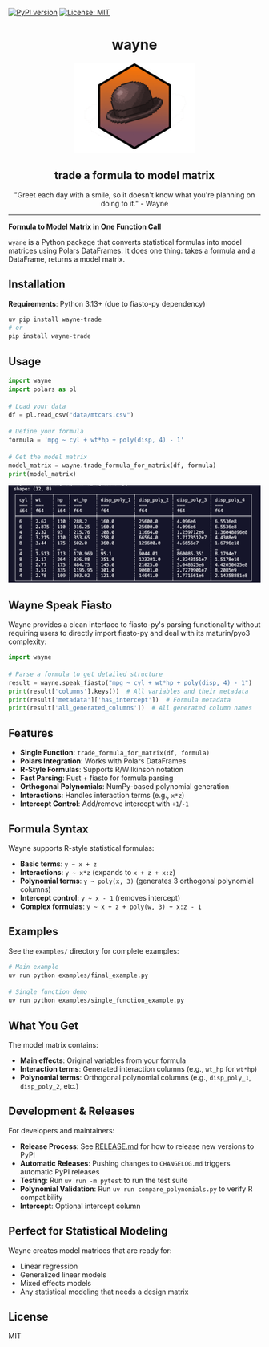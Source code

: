 [![PyPI version](https://img.shields.io/pypi/v/wayne-trade.svg?cacheSeconds=600)](https://pypi.org/project/wayne-trade/)
[![License: MIT](https://img.shields.io/badge/License-MIT-yellow.svg)](https://opensource.org/licenses/MIT)

<h1 align="center">wayne</h1>

<p align="center">
  <img src="img/wayne.svg" alt="logo" width="240">
</p>


<h2 align="center">trade a formula to model matrix</h2>



<p align="center">"Greet each day with a smile, so it doesn't know what you're planning on doing to it." - Wayne</p>

---

**Formula to Model Matrix in One Function Call**

`wyane` is a Python package that converts statistical formulas into model matrices using Polars DataFrames. It does one thing: takes a formula and a DataFrame, returns a model matrix.

## Installation

**Requirements**: Python 3.13+ (due to fiasto-py dependency)

```bash
uv pip install wayne-trade
# or
pip install wayne-trade
```

## Usage

```python
import wayne
import polars as pl

# Load your data
df = pl.read_csv("data/mtcars.csv")

# Define your formula
formula = 'mpg ~ cyl + wt*hp + poly(disp, 4) - 1'

# Get the model matrix
model_matrix = wayne.trade_formula_for_matrix(df, formula)
print(model_matrix)
```

<p align="center">
  <img src="img/mtcars_output.png" alt="logo" width="640">
</p>

## Wayne Speak Fiasto

Wayne provides a clean interface to fiasto-py's parsing functionality without requiring users to directly import fiasto-py and deal with its maturin/pyo3 complexity:

```python
import wayne

# Parse a formula to get detailed structure
result = wayne.speak_fiasto("mpg ~ cyl + wt*hp + poly(disp, 4) - 1")
print(result['columns'].keys())  # All variables and their metadata
print(result['metadata']['has_intercept'])  # Formula metadata
print(result['all_generated_columns'])  # All generated column names
```

## Features

- **Single Function**: `trade_formula_for_matrix(df, formula)`
- **Polars Integration**: Works with Polars DataFrames
- **R-Style Formulas**: Supports R/Wilkinson notation
- **Fast Parsing**: Rust + fiasto for formula parsing
- **Orthogonal Polynomials**: NumPy-based polynomial generation
- **Interactions**: Handles interaction terms (e.g., `x*z`)
- **Intercept Control**: Add/remove intercept with `+1`/`-1`

## Formula Syntax

Wayne supports R-style statistical formulas:

- **Basic terms**: `y ~ x + z`
- **Interactions**: `y ~ x*z` (expands to `x + z + x:z`)
- **Polynomial terms**: `y ~ poly(x, 3)` (generates 3 orthogonal polynomial columns)
- **Intercept control**: `y ~ x - 1` (removes intercept)
- **Complex formulas**: `y ~ x + z + poly(w, 3) + x:z - 1`

## Examples

See the `examples/` directory for complete examples:

```bash
# Main example
uv run python examples/final_example.py

# Single function demo
uv run python examples/single_function_example.py
```

## What You Get

The model matrix contains:
- **Main effects**: Original variables from your formula
- **Interaction terms**: Generated interaction columns (e.g., `wt_hp` for `wt*hp`)
- **Polynomial terms**: Orthogonal polynomial columns (e.g., `disp_poly_1`, `disp_poly_2`, etc.)

## Development & Releases

For developers and maintainers:

- **Release Process**: See [RELEASE.md](RELEASE.md) for how to release new versions to PyPI
- **Automatic Releases**: Pushing changes to `CHANGELOG.md` triggers automatic PyPI releases
- **Testing**: Run `uv run -m pytest` to run the test suite
- **Polynomial Validation**: Run `uv run compare_polynomials.py` to verify R compatibility
- **Intercept**: Optional intercept column

## Perfect for Statistical Modeling

Wayne creates model matrices that are ready for:
- Linear regression
- Generalized linear models
- Mixed effects models
- Any statistical modeling that needs a design matrix

## License

MIT
